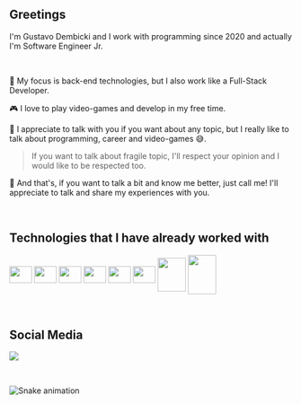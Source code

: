 ## Greetings

I'm Gustavo Dembicki and I work with programming since 2020 and actually I'm Software Engineer Jr.

&nbsp;

🎯 My focus is back-end technologies, but I also work like a Full-Stack Developer.
&nbsp;

🎮 I love to play video-games and develop in my free time.
&nbsp;

💬 I appreciate to talk with you if you want about any topic, but I really like to talk about programming, career and video-games 😅.
> If you want to talk about fragile topic, I'll respect your opinion and I would like to be respected too.
&nbsp;

🌝 And that's, if you want to talk a bit and know me better, just call me! I'll appreciate to talk and share my experiences with you.

&nbsp;

## Technologies that I have already worked with

<img align="center" height="30" width="40" src="https://cdn.jsdelivr.net/gh/devicons/devicon/icons/html5/html5-original.svg" />
<img align="center" height="30" width="40" src="https://cdn.jsdelivr.net/gh/devicons/devicon/icons/css3/css3-original.svg" />
<img align="center" height="30" width="40" src="https://cdn.jsdelivr.net/gh/devicons/devicon/icons/javascript/javascript-original.svg" />  
<img align="center" height="30" width="40" src="https://cdn.jsdelivr.net/gh/devicons/devicon/icons/typescript/typescript-original.svg" />
<img align="center" height="30" width="40" src="https://cdn.jsdelivr.net/gh/devicons/devicon/icons/react/react-original.svg" />
<img align="center" height="30" width="40" src="https://cdn.jsdelivr.net/gh/devicons/devicon/icons/elixir/elixir-original.svg" />
<img align="center" height="60" width="50" src="https://cdn.jsdelivr.net/gh/devicons/devicon/icons/php/php-plain.svg" />
<img align="center" height="70" width="50" src="https://cdn.jsdelivr.net/gh/devicons/devicon/icons/mysql/mysql-original-wordmark.svg" />
  
&nbsp;

## Social Media

<a href="https://www.linkedin.com/in/gustavo-felipe-dembicki-78319819b/" target="_blank"><img src="https://img.shields.io/badge/-LinkedIn-%230077B5?style=for-the-badge&logo=linkedin&logoColor=white" target="_blank"></a>

&nbsp;

![Snake animation](https://github.com/gustavodembicki/gustavodembicki/blob/output/github-contribution-grid-snake.svg)